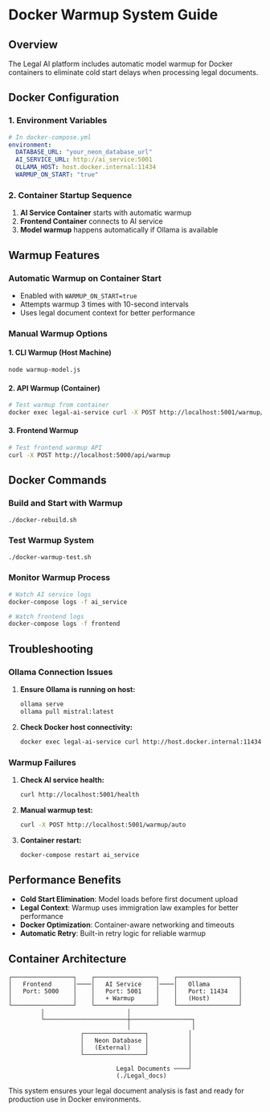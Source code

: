 # Docker Warmup System Guide

## Overview
The Legal AI platform includes automatic model warmup for Docker containers to eliminate cold start delays when processing legal documents.

## Docker Configuration

### 1. Environment Variables
```yaml
# In docker-compose.yml
environment:
  DATABASE_URL: "your_neon_database_url"
  AI_SERVICE_URL: http://ai_service:5001
  OLLAMA_HOST: host.docker.internal:11434
  WARMUP_ON_START: "true"
```

### 2. Container Startup Sequence
1. **AI Service Container** starts with automatic warmup
2. **Frontend Container** connects to AI service
3. **Model warmup** happens automatically if Ollama is available

## Warmup Features

### Automatic Warmup on Container Start
- Enabled with `WARMUP_ON_START=true`
- Attempts warmup 3 times with 10-second intervals
- Uses legal document context for better performance

### Manual Warmup Options

#### 1. CLI Warmup (Host Machine)
```bash
node warmup-model.js
```

#### 2. API Warmup (Container)
```bash
# Test warmup from container
docker exec legal-ai-service curl -X POST http://localhost:5001/warmup/auto
```

#### 3. Frontend Warmup
```bash
# Test frontend warmup API
curl -X POST http://localhost:5000/api/warmup
```

## Docker Commands

### Build and Start with Warmup
```bash
./docker-rebuild.sh
```

### Test Warmup System
```bash
./docker-warmup-test.sh
```

### Monitor Warmup Process
```bash
# Watch AI service logs
docker-compose logs -f ai_service

# Watch frontend logs
docker-compose logs -f frontend
```

## Troubleshooting

### Ollama Connection Issues
1. **Ensure Ollama is running on host:**
   ```bash
   ollama serve
   ollama pull mistral:latest
   ```

2. **Check Docker host connectivity:**
   ```bash
   docker exec legal-ai-service curl http://host.docker.internal:11434/api/tags
   ```

### Warmup Failures
1. **Check AI service health:**
   ```bash
   curl http://localhost:5001/health
   ```

2. **Manual warmup test:**
   ```bash
   curl -X POST http://localhost:5001/warmup/auto
   ```

3. **Container restart:**
   ```bash
   docker-compose restart ai_service
   ```

## Performance Benefits

- **Cold Start Elimination**: Model loads before first document upload
- **Legal Context**: Warmup uses immigration law examples for better performance
- **Docker Optimization**: Container-aware networking and timeouts
- **Automatic Retry**: Built-in retry logic for reliable warmup

## Container Architecture

```
┌─────────────────┐    ┌─────────────────┐    ┌─────────────────┐
│   Frontend      │────│   AI Service    │────│   Ollama        │
│   Port: 5000    │    │   Port: 5001    │    │   Port: 11434   │
│                 │    │   + Warmup      │    │   (Host)        │
└─────────────────┘    └─────────────────┘    └─────────────────┘
         │                       │
         └───────────────────────┼─────────────────┐
                                 │                 │
                    ┌─────────────────┐           │
                    │   Neon Database │           │
                    │   (External)    │           │
                    └─────────────────┘           │
                                                  │
                              Legal Documents ────┘
                              (./Legal_docs)
```

This system ensures your legal document analysis is fast and ready for production use in Docker environments.